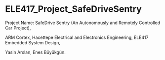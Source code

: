 # ELE417_Project_SafeDriveSentry

Project Name: SafeDrive Sentry (An Autonomously and Remotely Controlled Car Project),

ARM Cortex, Hacettepe Electrical and Electronics Engineering, ELE417 Embedded System Design,

Yasin Arslan,
Enes Büyükgün.
